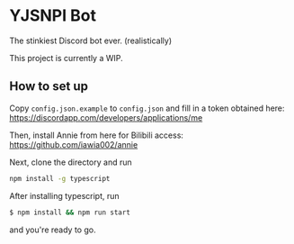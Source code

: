 # YJSNPI Bot

The stinkiest Discord bot ever. (realistically)

This project is currently a WIP.

## How to set up

Copy `config.json.example` to `config.json` and fill in a token obtained here:
<https://discordapp.com/developers/applications/me>

Then, install Annie from here for Bilibili access:
<https://github.com/iawia002/annie>

Next, clone the directory and run

```bash
npm install -g typescript
```

After installing typescript, run

```bash
$ npm install && npm run start
```

and you're ready to go.
